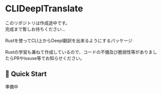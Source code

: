 # CLIDeeplTranslate
このリポジトリは作成途中です。<br>
完成まで暫しお待ちください...<br>
<br>
Rustを使ってCLI上からDeepl翻訳を出来るようにするパッケージ<br>
<br>
Rustの学習も兼ねて作成しているので、コードの不備及び脆弱性等がありましたらPRやissuse等でお知らせください。

## :bullettrain_side: Quick Start
準備中
